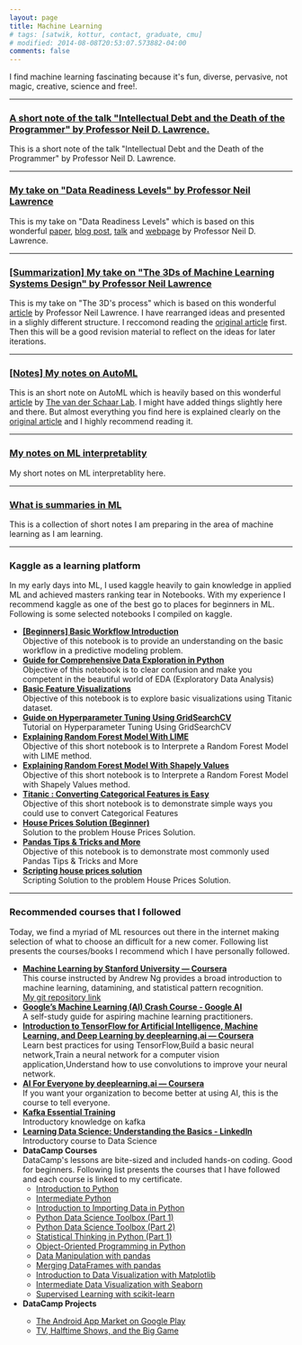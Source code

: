 ```yaml
---
layout: page
title: Machine Learning
# tags: [satwik, kottur, contact, graduate, cmu]
# modified: 2014-08-08T20:53:07.573882-04:00
comments: false
--- 
```


<p style="text-align: left;">I find machine learning fascinating because it's fun, diverse, pervasive, not magic, creative, science and free!.</p>
<hr />
<h3 style="text-align: left;"><strong><a href="/blog/intellectual_debt">A short note of the talk "Intellectual Debt and the Death of the Programmer" by Professor Neil D. Lawrence.</a> </strong></h3>
<p>This is a short note of the talk "Intellectual Debt and the Death of the Programmer" by Professor Neil D. Lawrence.</p>
<hr />
<h3 style="text-align: left;"><strong><a href="/blog/data_readiness">My take on "Data Readiness Levels" by Professor Neil Lawrence</a> </strong></h3>
<p>This is my take on "Data Readiness Levels" which is based on this wonderful <a href="https://arxiv.org/abs/1705.02245">paper</a>, <a href="http://inverseprobability.com/2017/01/12/data-readiness-levels">blog post</a>, <a href="http://inverseprobability.com/talks/notes/data-readiness-levels.html">talk</a> and <a href="http://data-readiness.org//">webpage</a> by Professor Neil D. Lawrence.</p>
<hr />
<h3 style="text-align: left;"><strong><a href="/blog/the_3Ds_of_machine_learning_systems_design_note">[Summarization] My take on "The 3Ds of Machine Learning Systems Design" by Professor Neil Lawrence</a> </strong></h3>
<p>This is my take on "The 3D's process" which is based on this wonderful <a href="http://inverseprobability.com/2018/11/05/the-3ds-of-machine-learning-systems-design#fnref5">article</a> by Professor Neil Lawrence. I have rearranged ideas and presented in a slighly different structure. I reccomond reading the <a href="http://inverseprobability.com/2018/11/05/the-3ds-of-machine-learning-systems-design#fnref5">original article</a> first. Then this will be a good revision material to reflect on the ideas for later iterations.</p>
<hr />
<h3 style="text-align: left;"><strong><a href="/blog/AutoMLShortNote">[Notes] My notes on AutoML</a> </strong></h3>
<p>This is an short note on AutoML which is heavily based on this wonderful <a href="https://www.vanderschaar-lab.com/automl-powering-the-new-human-machine-learning-ecosystem/#what-is-automl">article</a> by <a href="https://www.vanderschaar-lab.com/">The van der Schaar Lab</a>. I might have added things slightly here and there. But almost everything you find here is explained clearly on the <a href="https://www.vanderschaar-lab.com/automl-powering-the-new-human-machine-learning-ecosystem/#what-is-automl">original article</a> and I highly recommend reading it.</p>
<hr />
<h3 style="text-align: left;"><strong><a href="/blog/ml_interpretablity">My notes on ML interpretablity</a> </strong></h3>
<p>My short notes on ML interpretablity here.</p>
<hr />
<h3 style="text-align: left;"><strong><a href="/blog/what_is_summaries_in_ml">What is summaries in ML</a> </strong></h3>
<p>This is a collection of short notes I am preparing in the area of machine learning as I am learning.</p>
<!--hr />
<h3 style="text-align: left;"><strong><a href="">Paper reviews</a></strong></h3>
<p>I soon hope to publish the research paper reviews that I have done in the area of machine learning here. Stay tuned!.</p-->
<hr />
<h3 style="text-align: left;"><strong>Kaggle as a learning platform</strong></h3>
<p>In my early days into ML, I used kaggle heavily to gain knowledge in applied ML and achieved masters ranking tear in Notebooks. With my experience I recommend kaggle as one of the best go to places for beginners in ML. Following is some selected notebooks I compiled on kaggle.</p>
<ul>
    <li><a href="https://www.kaggle.com/vikumsw/beginners-basic-workflow-introduction"><strong>[Beginners] Basic Workflow Introduction</strong></a><br />Objective of this notebook is to provide an understanding on the basic workflow in a predictive modeling problem.</li>
    <li><a href="https://www.kaggle.com/vikumsw/guide-for-comprehensive-data-exploration-in-python"><strong>Guide for Comprehensive Data Exploration in Python</strong></a><br />Objective of this notebook is to clear confusion and make you competent in the beautiful world of EDA (Exploratory Data Analysis)</li>
    <li><a href="https://www.kaggle.com/vikumsw/basic-feature-visualizations"><strong>Basic Feature Visualizations</strong></a><br />Objective of this notebook is to explore basic visualizations using Titanic dataset.</li>
    <li><a href="https://www.kaggle.com/vikumsw/guide-on-hyperparameter-tuning-using-gridsearchcv"><strong>Guide on Hyperparameter Tuning Using GridSearchCV</strong></a><br />Tutorial on Hyperparameter Tuning Using GridSearchCV</li>
    <li><a href="https://www.kaggle.com/vikumsw/explaining-random-forest-model-with-lime"><strong>Explaining Random Forest Model With LIME</strong></a><br />Objective of this short notebook is to Interprete a Random Forest Model with LIME method.</li>
    <li><a href="https://www.kaggle.com/vikumsw/explaining-random-forest-model-with-shapely-values"><strong>Explaining Random Forest Model With Shapely Values</strong></a><br />Objective of this short notebook is to Interprete a Random Forest Model with Shapely Values method.</li>
    <li><a href="https://www.kaggle.com/vikumsw/converting-categorical-features-is-easy"><strong>Titanic : Converting Categorical Features is Easy</strong></a><br /> Objective of this short notebook is to demonstrate simple ways you could use to convert Categorical Features</li>
    <li><a href="https://www.kaggle.com/vikumsw/house-prices-solution-beginner"><strong>House Prices Solution (Beginner)</strong></a><br />Solution to the problem House Prices Solution.</li>
    <li><a href="https://www.kaggle.com/vikumsw/pandas-tips-tricks-and-more"><strong>Pandas Tips & Tricks and More</strong></a><br />Objective of this notebook is to demonstrate most commonly used Pandas Tips & Tricks and More</li>
    <li><a href="https://www.kaggle.com/vikumsw/scripting-house-prices-solution"><strong>Scripting house prices solution</strong></a><br />Scripting Solution to the problem House Prices Solution.</li>
</ul>
<hr />
<h3 style="text-align: left;"><b>Recommended</b><strong>&nbsp;courses that I followed</strong></h3>
<p>Today, we find a myriad of ML resources out there in the internet making selection of what to choose an difficult for a new comer. Following list presents the courses/books I recommend which I have personally followed.</p>
<ul>
<li><a href="https://www.coursera.org/learn/machine-learning"><strong> Machine Learning by Stanford University &mdash; Coursera</strong></a><br />This course instructed by Andrew Ng provides a broad introduction to machine learning, datamining, and statistical pattern recognition.<br /><a href="https://github.com/vikumsw/ML_Stanford_Cousera">My git repository link</a></li>
<li><a href="https://developers.google.com/machine-learning/crash-course"><strong> Google&rsquo;s Machine Learning (AI) Crash Course - Google AI</strong></a><br />A self-study guide for aspiring machine learning practitioners.</li>
<li><a href="https://www.coursera.org/learn/introduction-tensorflow"><strong>Introduction to TensorFlow for Artificial Intelligence, Machine Learning, and Deep Learning by deeplearning.ai &mdash; Coursera</strong></a><br />Learn best practices for using TensorFlow,Build a basic neural network,Train a neural network for a computer vision application,Understand how to use convolutions to improve your neural network.</li>
<li><a href="link"><strong>AI For Everyone by deeplearning.ai &mdash; Coursera</strong></a><br /> If you want your organization to become better at using AI, this is the course to tell everyone.</li>
<li><a href="https://www.lynda.com/Kafka-tutorials/Kafka-Essential-Training/585254-2.html"><strong>Kafka Essential Training</strong></a><br />Introductory knowledge on kafka</li>
<li><a href="https://www.linkedin.com/learning/learning-data-science-understanding-the-basics"><strong>Learning Data Science: Understanding the Basics - LinkedIn</strong></a><br />Introductory course to Data Science</li>
<li><strong>DataCamp Courses<br /></strong>DataCamp's lessons are bite-sized and included&nbsp;<span>hands-on coding. Good for beginners. Following list presents the courses that I have followed and each course is linked to my certificate.</span><strong><br /></strong>
<ul>
    <li><a href="https://www.datacamp.com/statement-of-accomplishment/course/ae8f8caf381eb54158c9eb328c52d4c4d3743e1c">Introduction to Python</a></li>
    <li><a href="https://www.datacamp.com/statement-of-accomplishment/course/02fc2ec3e7c38ad0bb59dc2e1d19cf0ddd3fef69">Intermediate Python</a></li>
    <li><a href="https://www.datacamp.com/statement-of-accomplishment/course/d44c60a372179da9867511d20f4e44bec6aa2f99">Introduction to Importing Data in Python</a></li>
    <li><a href="https://www.datacamp.com/statement-of-accomplishment/course/fffd11b6026af8fac081eaf7ecf341a266cbb133">Python Data Science Toolbox (Part 1)</a></li>
    <li><a href="https://www.datacamp.com/statement-of-accomplishment/course/61641267ffcb158f4880fb928fbe9e7e42ef0826">Python Data Science Toolbox (Part 2)</a></li>
    <li><a href="https://www.datacamp.com/statement-of-accomplishment/course/e0dde71f54f435ad3d32159b6ee923b24701e409">Statistical Thinking in Python (Part 1)</a></li>
    <li><a href="https://www.datacamp.com/statement-of-accomplishment/course/8ab7e8549f61dff58174a16930ae7e3c354ed641">Object-Oriented Programming in Python</a></li>
    <li><a href="https://www.datacamp.com/statement-of-accomplishment/course/fed51ca217e53e5d9cf4a0fbb1a8b9bc2e63baa8">Data Manipulation with pandas</a></li>
    <li><a href="https://www.datacamp.com/statement-of-accomplishment/course/9a78984b83a9b461a296a5ff0a3bc30e74b16fd3">Merging DataFrames with pandas</a></li>
    <li><a href="https://www.datacamp.com/statement-of-accomplishment/course/17b64f99685e0eecf9536858cec45e73e279bfe7">Introduction to Data Visualization with Matplotlib</a></li>
    <li><a href="https://www.datacamp.com/statement-of-accomplishment/course/dcce644ea345214f87d760597403d2bc301643c6">Intermediate Data Visualization with Seaborn</a></li>
    <li><a href="https://www.datacamp.com/statement-of-accomplishment/course/e6688337376e91c237eb59d999f33453d8e48fe9">Supervised Learning with scikit-learn</a></li>
</ul>
<li><strong>DataCamp Projects</strong></li>
    <ul>
        <li><a href="https://learn.datacamp.com/projects/619">The Android App Market on Google Play</a></li>
        <li><a href="https://learn.datacamp.com/projects/684">TV, Halftime Shows, and the Big Game</a></li>
    </ul>
</li>
</ul>
